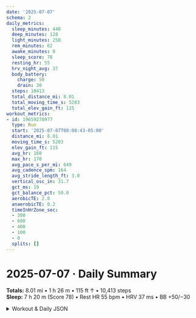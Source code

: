 ```yaml
---
date: '2025-07-07'
schema: 2
daily_metrics:
  sleep_minutes: 440
  deep_minutes: 128
  light_minutes: 250
  rem_minutes: 62
  awake_minutes: 0
  sleep_score: 78
  resting_hr: 55
  hrv_night_avg: 37
  body_battery:
    charge: 50
    drain: 30
  steps: 10413
  total_distance_mi: 8.01
  total_moving_time_s: 5203
  total_elev_gain_ft: 115
workout_metrics:
- id: 19659278977
  type: Run
  start: '2025-07-07T08:08:43-05:00'
  distance_mi: 8.01
  moving_time_s: 5203
  elev_gain_ft: 115
  avg_hr: 160
  max_hr: 170
  avg_pace_s_per_mi: 649
  avg_cadence_spm: 164
  avg_stride_length_ft: 3.0
  vertical_osc_in: 31.7
  gct_ms: 19
  gct_balance_pct: 50.0
  aerobicTE: 2.0
  anaerobicTE: 0.2
  timeInHrZone_sec:
  - 300
  - 600
  - 400
  - 100
  - 0
  splits: []
---
```

# 2025-07-07 · Daily Summary
**Totals:** 8.01 mi • 1 h 26 m • 115 ft ↑ • 10,413 steps  
**Sleep:** 7 h 20 m (Score 78) • Rest HR 55 bpm • HRV 37 ms • BB +50/−30

<details>
<summary>Workout & Daily JSON</summary>

```json
{
  "date": "2025-07-07",
  "schema": 2,
  "daily_metrics": {
    "sleep_minutes": 440,
    "deep_minutes": 128,
    "light_minutes": 250,
    "rem_minutes": 62,
    "awake_minutes": 0,
    "sleep_score": 78,
    "resting_hr": 55,
    "hrv_night_avg": 37,
    "body_battery": {
      "charge": 50,
      "drain": 30
    },
    "steps": 10413,
    "total_distance_mi": 8.01,
    "total_moving_time_s": 5203,
    "total_elev_gain_ft": 115
  },
  "workout_metrics": [
    {
      "id": 19659278977,
      "type": "Run",
      "start": "2025-07-07T08:08:43-05:00",
      "distance_mi": 8.01,
      "moving_time_s": 5203,
      "elev_gain_ft": 115,
      "avg_hr": 160,
      "max_hr": 170,
      "avg_pace_s_per_mi": 649,
      "avg_cadence_spm": 164,
      "avg_stride_length_ft": 3.0,
      "vertical_osc_in": 31.7,
      "gct_ms": 19,
      "gct_balance_pct": 50.0,
      "aerobicTE": 2.0,
      "anaerobicTE": 0.2,
      "timeInHrZone_sec": [
        300,
        600,
        400,
        100,
        0
      ],
      "splits": []
    }
  ]
}
```
</details>
